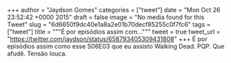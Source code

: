 
+++
author = "Jaydson Gomes"
categories = ["tweet"]
date = "Mon Oct 26 23:52:42 +0000 2015"
draft = false
image = "No media found for this Tweet"
slug = "6d6650f9dc40e1a8a2e01b70decf85255c0f7fc6"
tags = ["tweet"]
title = """É por episódios assim com..."""
tweet = true
tweet_url = "https://twitter.com/jaydson/status/658793405309431808"
+++
É por episódios assim como esse S06E03 que eu assisto Walking Dead. PQP. Que afudê. Tensão louca.
